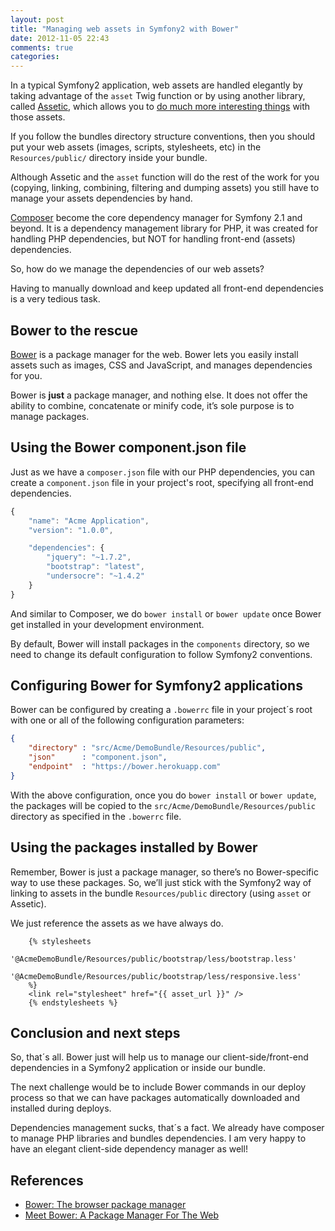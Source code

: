 ```yaml
---
layout: post
title: "Managing web assets in Symfony2 with Bower"
date: 2012-11-05 22:43
comments: true
categories:
---
```

In a typical Symfony2 application, web assets are handled elegantly by taking advantage of the `asset` Twig function or by using another library, called [Assetic](https://github.com/kriswallsmith/assetic), which allows you to [do much more interesting things](http://symfony.com/doc/current/cookbook/assetic/asset_management.html) with those assets.

If you follow the bundles directory structure conventions, then you should put your web assets (images, scripts, stylesheets, etc) in the `Resources/public/` directory inside your bundle.

Although Assetic and the `asset` function will do the rest of the work for you (copying, linking, combining, filtering and dumping assets) you still have to manage your assets dependencies by hand.

[Composer](http://getcomposer.org/) become the core dependency manager for Symfony 2.1 and beyond. It is a dependency management library for PHP, it was created for handling PHP dependencies, but NOT for handling front-end (assets) dependencies.

So, how do we manage the dependencies of our web assets?

Having to manually download and keep updated all front-end dependencies is a very tedious task.

## Bower to the rescue

[Bower](http://twitter.github.com/bower/) is a package manager for the web. Bower lets you easily install assets such as images, CSS and JavaScript, and manages dependencies for you.

Bower is **just** a package manager, and nothing else. It does not offer the ability to combine, concatenate or minify code, it’s sole purpose is to manage packages.

## Using the Bower component.json file

Just as we have a `composer.json` file with our PHP dependencies, you can create a `component.json` file in your project's root, specifying all front-end dependencies.

``` javascript Sample component.json file.
{
	"name": "Acme Application",
    "version": "1.0.0",

    "dependencies": {
    	"jquery": "~1.7.2",
    	"bootstrap": "latest",
 		"undersocre": "~1.4.2"
  	}
}
```

And similar to Composer, we do `bower install` or `bower update` once Bower get installed in your development environment.

By default, Bower will install packages in the `components` directory, so we need to change its default configuration to follow Symfony2 conventions.

## Configuring Bower for Symfony2 applications

Bower can be configured by creating a `.bowerrc` file in your project´s root with one or all of the following configuration parameters:

``` json .bowerrc configuration file
{
    "directory" : "src/Acme/DemoBundle/Resources/public",
    "json"      : "component.json",
    "endpoint"  : "https://bower.herokuapp.com"
}
```

With the above configuration, once you do `bower install` or `bower update`, the packages will be copied to the `src/Acme/DemoBundle/Resources/public` directory as specified in the `.bowerrc` file.

## Using the packages installed by Bower

Remember, Bower is just a package manager, so there’s no Bower-specific way to use these packages. So, we’ll just stick with the Symfony2 way of linking to assets in the bundle `Resources/public` directory (using `asset` or Assetic).

We just reference the assets as we have always do.

```html+jinja
    {% stylesheets
        '@AcmeDemoBundle/Resources/public/bootstrap/less/bootstrap.less'
        '@AcmeDemoBundle/Resources/public/bootstrap/less/responsive.less'
    %}
    <link rel="stylesheet" href="{{ asset_url }}" />
    {% endstylesheets %}
```

## Conclusion and next steps

So, that´s all. Bower just will help us to manage our client-side/front-end dependencies in a Symfony2 application or inside our bundle.

The next challenge would be to include Bower commands in our deploy process so that we can have packages automatically downloaded and installed during deploys.

Dependencies management sucks, that´s a fact. We already have composer to manage PHP libraries and bundles dependencies. I am very happy to have an elegant client-side dependency manager as well!

## References
- [Bower: The browser package manager](http://twitter.github.com/bower/)
- [Meet Bower: A Package Manager For The Web](http://net.tutsplus.com/tutorials/tools-and-tips/meet-bower-a-package-manager-for-the-web/)



